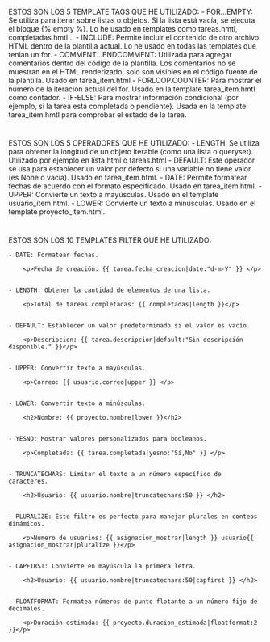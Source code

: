 ESTOS SON LOS 5 TEMPLATE TAGS QUE HE UTILIZADO:
    - FOR...EMPTY: Se utiliza para iterar sobre listas o objetos. Si la lista está vacía, se ejecuta el bloque {% empty %}. Lo he usado en templates como
    tareas.hmtl, completadas.hmtl...
    - INCLUDE: Permite incluir el contenido de otro archivo HTML dentro de la plantilla actual. Lo he usado en todas las templates que tenian un for.
    - COMMENT...ENDCOMMENT: Utilizada para agregar comentarios dentro del código de la plantilla. Los comentarios no se muestran en el HTML renderizado, solo son visibles en el código fuente de la plantilla. Usado en tarea_item.html
    - FORLOOP.COUNTER: Para mostrar el número de la iteración actual del for. Usado en la template tarea_item.hmtl como contador.
    - IF-ELSE: Para mostrar información condicional (por ejemplo, si la tarea está completada o pendiente). Usada en la template tarea_item.hmtl para comprobar el estado de la tarea.

# #########################################################################################################################################################################

ESTOS SON LOS 5 OPERADORES QUE HE UTILIZADO:
    - LENGTH: Se utiliza para obtener la longitud de un objeto iterable (como una lista o queryset). Utilizado por ejemplo en lista.html o tareas.html
    - DEFAULT: Este operador se usa para establecer un valor por defecto si una variable no tiene valor (es None o vacía). Usado en tarea_item.html.
    - DATE: Permite formatear fechas de acuerdo con el formato especificado. Usado en tarea_item.html.
    - UPPER: Convierte un texto a mayúsculas. Usado en el template usuario_item.html.
    - LOWER: Convierte un texto a minúsculas. Usado en el template proyecto_item.html.

# #########################################################################################################################################################################

ESTOS SON LOS 10 TEMPLATES FILTER QUE HE UTILIZADO:

    - DATE: Formatear fechas.

        <p>Fecha de creación: {{ tarea.fecha_creacion|date:"d-m-Y" }} </p>


    - LENGTH: Obtener la cantidad de elementos de una lista.

        <p>Total de tareas completadas: {{ completadas|length }}</p>


    - DEFAULT: Establecer un valor predeterminado si el valor es vacío.

        <p>Descripcion: {{ tarea.descripcion|default:"Sin descripción disponible." }}</p>


    - UPPER: Convertir texto a mayúsculas.

        <p>Correo: {{ usuario.correo|upper }} </p>


    - LOWER: Convertir texto a minúsculas.

        <h2>Nombre: {{ proyecto.nombre|lower }}</h2>


    - YESNO: Mostrar valores personalizados para booleanos.

        <p>Completada: {{ tarea.completada|yesno:"Sí,No" }} </p>


    - TRUNCATECHARS: Limitar el texto a un número específico de caracteres.

        <h2>Usuario: {{ usuario.nombre|truncatechars:50 }} </h2>

    
    - PLURALIZE: Este filtro es perfecto para manejar plurales en conteos dinámicos.

        <p>Numero de usuarios: {{ asignacion_mostrar|length }} usuario{{ asignacion_mostrar|pluralize }}</p>


    - CAPFIRST: Convierte en mayúscula la primera letra.

        <h2>Usuario: {{ usuario.nombre|truncatechars:50|capfirst }} </h2>


    - FLOATFORMAT: Formatea números de punto flotante a un número fijo de decimales.

        <p>Duración estimada: {{ proyecto.duracion_estimada|floatformat:2 }}</p>